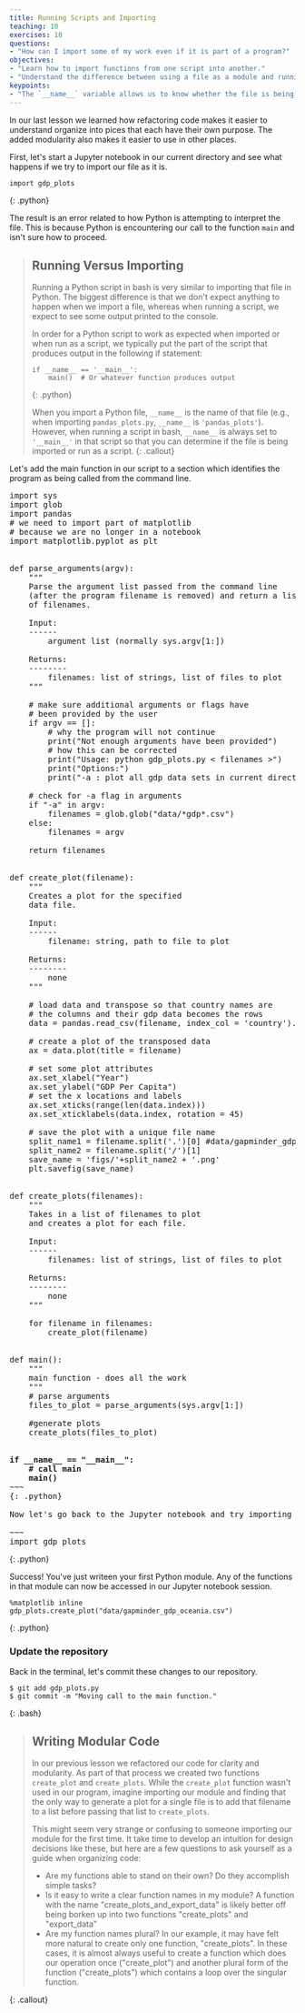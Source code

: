 ```yaml
---
title: Running Scripts and Importing
teaching: 10
exercises: 10
questions:
- "How can I import some of my work even if it is part of a program?"
objectives:
- "Learn how to import functions from one script into another."
- "Understand the difference between using a file as a module and running it as a script or program."
keypoints:
- "The `__name__` variable allows us to know whether the file is being imported or run as a script."
---
```


In our last lesson we learned how refactoring code makes it easier to understand
organize into pices that each have their own purpose. The added modularity also makes
it easier to use in other places.

First, let's start a Jupyter notebook in our current directory
and see what happens if we try to import our file as it is.

~~~
import gdp_plots
~~~
{: .python}

The result is an error related to how Python is attempting to interpret
the file. This is because Python is encountering our call to the function
`main` and isn't sure how to proceed.

> ## Running Versus Importing
>
> Running a Python script in bash is very similar to
> importing that file in Python.
> The biggest difference is that we don't expect anything
> to happen when we import a file,
> whereas when running a script, we expect to see some
> output printed to the console.
>
> In order for a Python script to work as expected
> when imported or when run as a script,
> we typically put the part of the script
> that produces output in the following if statement:
>
> ~~~
> if __name__ == '__main__':
>     main()  # Or whatever function produces output
> ~~~
> {: .python}
>
> When you import a Python file, `__name__` is the name
> of that file (e.g., when importing `pandas_plots.py`,
> `__name__` is `'pandas_plots'`). However, when running a
> script in bash, `__name__` is always set to `'__main__'`
> in that script so that you can determine if the file
> is being imported or run as a script.
{: .callout}

Let's add the main function in our script to a section which identifies the program
as being called from the command line.

<pre>
import sys
import glob
import pandas
# we need to import part of matplotlib
# because we are no longer in a notebook
import matplotlib.pyplot as plt


def parse_arguments(argv):
    """
    Parse the argument list passed from the command line
    (after the program filename is removed) and return a list
    of filenames.

    Input:
    ------
        argument list (normally sys.argv[1:])

    Returns:
    --------
        filenames: list of strings, list of files to plot
    """

    # make sure additional arguments or flags have
    # been provided by the user
    if argv == []:
        # why the program will not continue
        print("Not enough arguments have been provided")
        # how this can be corrected
        print("Usage: python gdp_plots.py < filenames >")
        print("Options:")
        print("-a : plot all gdp data sets in current directory")

    # check for -a flag in arguments
    if "-a" in argv:
        filenames = glob.glob("data/*gdp*.csv")
    else:
        filenames = argv

    return filenames


def create_plot(filename):
    """
    Creates a plot for the specified
    data file.

    Input:
    ------
        filename: string, path to file to plot

    Returns:
    --------
        none
    """

    # load data and transpose so that country names are
    # the columns and their gdp data becomes the rows
    data = pandas.read_csv(filename, index_col = 'country').T

    # create a plot of the transposed data
    ax = data.plot(title = filename)

    # set some plot attributes
    ax.set_xlabel("Year")
    ax.set_ylabel("GDP Per Capita")
    # set the x locations and labels
    ax.set_xticks(range(len(data.index)))
    ax.set_xticklabels(data.index, rotation = 45)

    # save the plot with a unique file name
    split_name1 = filename.split('.')[0] #data/gapminder_gdp_XXX
    split_name2 = filename.split('/')[1]
    save_name = 'figs/'+split_name2 + '.png'
    plt.savefig(save_name)


def create_plots(filenames):
    """
    Takes in a list of filenames to plot
    and creates a plot for each file.

    Input:
    ------
        filenames: list of strings, list of files to plot

    Returns:
    --------
        none
    """

    for filename in filenames:
        create_plot(filename)


def main():
    """
    main function - does all the work
    """
    # parse arguments
    files_to_plot = parse_arguments(sys.argv[1:])

    #generate plots
    create_plots(files_to_plot)
<b>

if __name__ == "__main__":
    # call main
    main()</b>
~~~
{: .python}

Now let's go back to the Jupyter notebook and try importing the file again.

~~~
import gdp_plots
</pre>
{: .python}

Success! You've just writeen your first Python module. Any of the functions in that module can now be accessed in our Jupyter notebook session.

~~~
%matplotlib inline
gdp_plots.create_plot("data/gapminder_gdp_oceania.csv")
~~~
{: .python}

### Update the repository

Back in the terminal, let's commit these changes to our repository.

~~~
$ git add gdp_plots.py
$ git commit -m "Moving call to the main function."
~~~
{: .bash}

> ## Writing Modular Code
> In our previous lesson we refactored our code for clarity and modularity.
> As part of that process we created two functions `create_plot` and `create_plots`.
> While the `create_plot` function wasn't used in our program, imagine importing our
> module and finding that the only way to generate a plot for a single file
> is to add that filename to a list before passing that list to `create_plots`.
>
> This might seem very strange or confusing to someone importing our module
> for the first time. It take time to develop an intuition for design decisions like
> these, but here are a few questions to ask yourself as a guide when organizing code:
>
>   - Are my functions able to stand on their own? Do they accomplish simple tasks?
>   - Is it easy to write a clear function names in my module?
>     A function with the name "create_plots_and_export_data" is likely better
>     off being borken up into two functions "create_plots" and "export_data"
>   - Are my function names plural?
>      In our example, it may have felt more natural to create only one function,
>      "create_plots". In these cases, it is almost always useful to create a
>      function which does our operation once ("create_plot") and another plural
>      form of the function ("create_plots") which contains a loop over the
>      singular function.
>
{: .callout}
